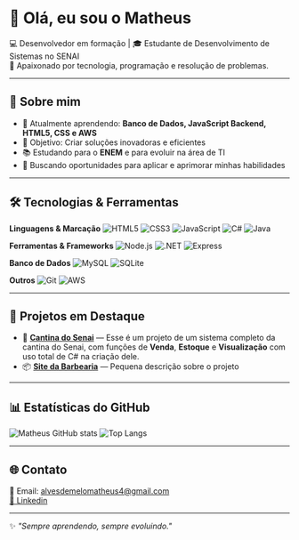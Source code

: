 
# 👋 Olá, eu sou o Matheus

💻 Desenvolvedor em formação | 🎓 Estudante de Desenvolvimento de Sistemas no SENAI  
🚀 Apaixonado por tecnologia, programação e resolução de problemas.  

---

## 🚀 Sobre mim
- 🌱 Atualmente aprendendo: **Banco de Dados, JavaScript Backend, HTML5, CSS e AWS**
- 🎯 Objetivo: Criar soluções inovadoras e eficientes
- 📚 Estudando para o **ENEM** e para evoluir na área de TI
- 💼 Buscando oportunidades para aplicar e aprimorar minhas habilidades

---

## 🛠️ Tecnologias & Ferramentas

**Linguagens & Marcação**
![HTML5](https://img.shields.io/badge/HTML5-E34F26?style=for-the-badge&logo=html5&logoColor=white)
![CSS3](https://img.shields.io/badge/CSS3-1572B6?style=for-the-badge&logo=css3&logoColor=white)
![JavaScript](https://img.shields.io/badge/JavaScript-F7DF1E?style=for-the-badge&logo=javascript&logoColor=black)
![C#](https://img.shields.io/badge/C%23-239120?style=for-the-badge&logo=csharp&logoColor=white)
![Java](https://img.shields.io/badge/Java-007396?style=for-the-badge&logo=openjdk&logoColor=white)

**Ferramentas & Frameworks**
![Node.js](https://img.shields.io/badge/Node.js-339933?style=for-the-badge&logo=node.js&logoColor=white)
![.NET](https://img.shields.io/badge/.NET-512BD4?style=for-the-badge&logo=dotnet&logoColor=white)
![Express](https://img.shields.io/badge/Express-000000?style=for-the-badge&logo=express&logoColor=white)

**Banco de Dados**
![MySQL](https://img.shields.io/badge/MySQL-4479A1?style=for-the-badge&logo=mysql&logoColor=white)
![SQLite](https://img.shields.io/badge/SQLite-07405E?style=for-the-badge&logo=sqlite&logoColor=white)

**Outros**
![Git](https://img.shields.io/badge/Git-F05032?style=for-the-badge&logo=git&logoColor=white)
![AWS](https://img.shields.io/badge/AWS-232F3E?style=for-the-badge&logo=amazonaws&logoColor=white)

---

## 📌 Projetos em Destaque
- 🎯 **[Cantina do Senai](link)** — Esse é um projeto de um sistema completo da cantina do Senai, com funções de **Venda**, **Estoque** e **Visualização** com uso total de C# na criação dele.
- 📦 **[Site da Barbearia](link)** — Pequena descrição sobre o projeto

---

## 📊 Estatísticas do GitHub

![Matheus GitHub stats](https://github-readme-stats.vercel.app/api?username=Matheuskii&show_icons=true&theme=tokyonight)
![Top Langs](https://github-readme-stats.vercel.app/api/top-langs/?username=Matheuskii&layout=compact&theme=tokyonight)

---

## 🌐 Contato
📧 Email: alvesdemelomatheus4@gmail.com  
[💼 Linkedin](https://www.linkedin.com/in/matheus-alves-de-melo-26a96135b/)  


---
✨ *"Sempre aprendendo, sempre evoluindo."*
